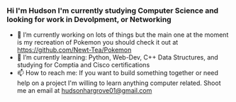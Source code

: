 ### Hi I'm Hudson I'm currently studying Computer Science and looking for work in Devolpment, or Networking 

- 🔭 I’m currently working on lots of things but the main one at the moment is my recreation of Pokemon you should check it out at https://github.com/Newt-Tea/Pokemon 
- 🌱 I’m currently learning: Python, Web-Dev, C++ Data Structures, and studying for Comptia and Cisco certifications
- 📫 How to reach me: If you want to build something together or need help on a project I'm willing to learn anything computer related. Shoot me an email at hudsonhargrove01@gmail.com

